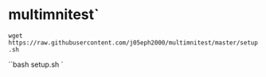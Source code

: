 # multimnitest`
`wget https://raw.githubusercontent.com/j05eph2000/multimnitest/master/setup.sh`

``bash setup.sh
`
